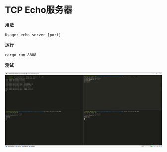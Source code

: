# TCP Echo服务器

**用法**

```
Usage: echo_server [port]
```

**运行**

```bash
cargo run 8888
```

**测试**

![](example.png)
